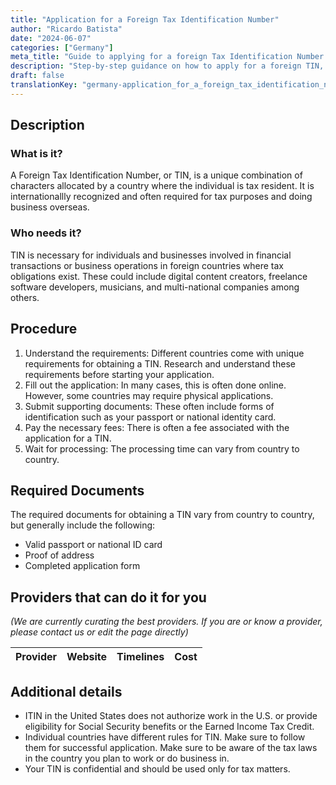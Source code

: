 ```yaml
---
title: "Application for a Foreign Tax Identification Number"
author: "Ricardo Batista"
date: "2024-06-07"
categories: ["Germany"]
meta_title: "Guide to applying for a foreign Tax Identification Number (TIN)"
description: "Step-by-step guidance on how to apply for a foreign TIN, who requires it, the procedure to follow, and required documents."
draft: false
translationKey: "germany-application_for_a_foreign_tax_identification_number"
---
```


## Description
### What is it?
A Foreign Tax Identification Number, or TIN, is a unique combination of characters allocated by a country where the individual is tax resident. It is internationallly recognized and often required for tax purposes and doing business overseas.

### Who needs it?
TIN is necessary for individuals and businesses involved in financial transactions or business operations in foreign countries where tax obligations exist. These could include digital content creators, freelance software developers, musicians, and multi-national companies among others.

## Procedure
1. Understand the requirements: Different countries come with unique requirements for obtaining a TIN. Research and understand these requirements before starting your application.
2. Fill out the application: In many cases, this is often done online. However, some countries may require physical applications.
3. Submit supporting documents: These often include forms of identification such as your passport or national identity card.
4. Pay the necessary fees: There is often a fee associated with the application for a TIN.
5. Wait for processing: The processing time can vary from country to country.

## Required Documents
The required documents for obtaining a TIN vary from country to country, but generally include the following:
- Valid passport or national ID card
- Proof of address
- Completed application form

## Providers that can do it for you

_(We are currently curating the best providers. If you are or know a provider, please contact us or edit the page directly)_

| Provider        |     Website     |     Timelines    |       Cost      |
| --------------- | --------------- |  :-------------: | :-------------: |

## Additional details
- ITIN in the United States does not authorize work in the U.S. or provide eligibility for Social Security benefits or the Earned Income Tax Credit.
- Individual countries have different rules for TIN. Make sure to follow them for successful application. Make sure to be aware of the tax laws in the country you plan to work or do business in.
- Your TIN is confidential and should be used only for tax matters.